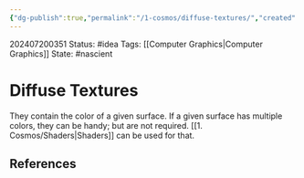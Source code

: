```yaml
---
{"dg-publish":true,"permalink":"/1-cosmos/diffuse-textures/","created":"2024-08-31T23:47:14.853-04:00","updated":"2024-07-20T03:52:07.741-04:00"}
---
```


202407200351
Status: #idea
Tags: [[Computer Graphics\|Computer Graphics]]
State: #nascient
# Diffuse Textures

They contain the color of a given surface. If a given surface has multiple colors, they can be handy; but are not required. [[1. Cosmos/Shaders\|Shaders]] can be used for that.

## References
